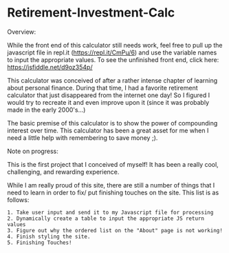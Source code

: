# Retirement-Investment-Calc

Overview:

  While the front end of this calculator still needs work, feel free to pull up the javascript file in repl.it (https://repl.it/CmPu/6) and use the variable names to input the appropriate values. To see the unfinished front end, click here: https://jsfiddle.net/d9oz354p/
  
  This calculator was conceived of after a rather intense chapter of learning about personal finance. During that time, I had a favorite retirement calculator that just disappeared from the internet one day! So I figured I would try to recreate it and even improve upon it (since it was probably made in the early 2000's...)
  
  The basic premise of this calculator is to show the power of compounding interest over time. This calculator has been a great asset for me when I need a little help with remembering to save money ;).

  
Note on progress:

  This is the first project that I conceived of myself! It has been a really cool, challenging, and rewarding experience.
  
  While I am really proud of this site, there are still a number of things that I need to learn in order to fix/ put finishing touches on the site. This list is as follows:
  
    1. Take user input and send it to my Javascript file for processing
    2. Dynamically create a table to input the appropriate JS return values
    3. Figure out why the ordered list on the "About" page is not working!
    4. Finish styling the site.
    5. Finishing Touches!
